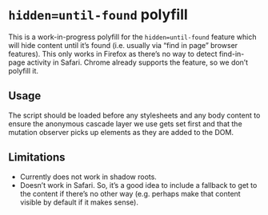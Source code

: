 # `hidden=until-found` polyfill

This is a work-in-progress polyfill for the `hidden=until-found` feature which
will hide content until it’s found (i.e. usually via “find in page” browser
features). This only works in Firefox as there’s no way to detect find-in-page
activity in Safari. Chrome already supports the feature, so we don’t polyfill
it.

## Usage

The script should be loaded before any stylesheets and any body content to
ensure the anonymous cascade layer we use gets set first and that the mutation
observer picks up elements as they are added to the DOM.

## Limitations

- Currently does not work in shadow roots.
- Doesn’t work in Safari. So, it’s a good idea to include a fallback to get to
  the content if there’s no other way (e.g. perhaps make that content visible by
  default if it makes sense).
